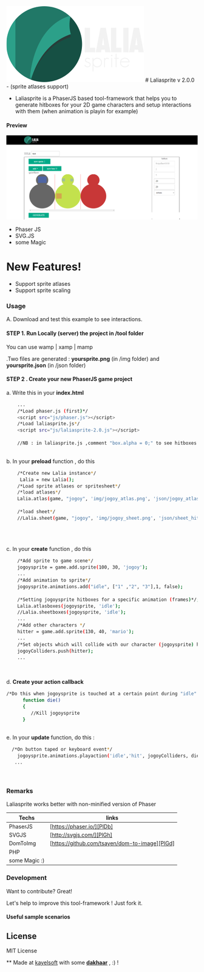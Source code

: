 <img src="img/logo.png" >
# Laliasprite v 2.0.0 
- (sprite atlases support)
 
* Laliasprite is a PhaserJS based tool-framework that helps you to generate hitboxes for your 2D game characters and setup interactions with them (when animation is playin for example)

<h4>Preview</h4>

<img src="img/preview.png" >

  - Phaser JS
  - SVG.JS
  - some Magic

# New Features!

  - Support sprite atlases
  - Support sprite scaling

### Usage
 A. Download and test this example to see interactions.
 
 #### STEP 1. Run Locally (server) the project in **/tool** folder
  You can use wamp | xamp | mamp
  
  .Two files are generated : **yoursprite.png** (in /img folder) and **yoursprite.json** (in /json folder)
  
 #### STEP 2 . Create your new PhaserJS game project
 a. Write this in your **index.html**
 
```sh
    ...
    /*Load phaser.js (first)*/
    <script src="js/phaser.js"></script>
    /*Load laliasprite.js*/
    <script src="js/laliasprite-2.0.js"></script>
    
    //NB : in laliasprite.js ,comment "box.alpha = 0;" to see hitboxes
 
```
 b. In your **preload** function , do this
    
    
```sh
    /*Create new Lalia instance*/
     Lalia = new Lalia();
    /*Load sprite atlases or spritesheet*/
    /*load atlases*/
    Lalia.atlas(game, "jogoy", 'img/jogoy_atlas.png', 'json/jogoy_atlas.json',               'json/jogoy_atlas_hitboxes.json' );
   
    /*load sheet*/
    //Lalia.sheet(game, "jogoy", 'img/jogoy_sheet.png', 'json/sheet_hitboxes.json', 180, 240);
    
   
 
```

 c. In your **create** function , do this

```sh
    /*Add sprite to game scene*/
    jogoysprite = game.add.sprite(100, 30, 'jogoy');
    ...
    /*Add animation to sprite*/
    jogoysprite.animations.add("idle", ["1" ,"2", "3"],1, false);
        
    /*Setting jogoysprite hitboxes for a specific animation (frames)*/;
    Lalia.atlasboxes(jogoysprite, 'idle');
    //Lalia.sheetboxes(jogoysprite, 'idle');
    ...
    /*Add other characters */
    hitter = game.add.sprite(130, 40, 'mario');
    ...
    /*Set objects which will collide with our character (jogoysprite) hitboxes */
    jogoyColliders.push(hitter);
    ...
     
  
```



 d. **Create your action callback**

```sh
/*Do this when jogoysprite is touched at a certain point during "idle" animation*/
      function die()
      {
         //Kill jogoysprite
      }
    
```

 e. In your **update** function, do this :

```sh
  /*On button taped or keyboard event*/
    jogoysprite.animations.playaction('idle','hit', jogoyColliders, die);
   ...
  
    
```




### Remarks

Laliasprite works better with non-minified version of Phaser

| Techs | links |
| ------ | ------ |
| PhaserJS | [https://phaser.io/][PlDb] |
| SVGJS | [http://svgjs.com/][PlGh] |
| DomToImg | [https://github.com/tsayen/dom-to-image][PlGd] |
| PHP |  |
| some Magic :) | |


### Development

Want to contribute? Great!

Let's help to improve this tool-framework ! Just fork it.

#### Useful sample scenarios


### 


License
----

MIT License


** Made at [kayelsoft](www.kayelsoft.com) with some [**dakhaar**](https://en.wikipedia.org/wiki/Tamarind) , :) !
